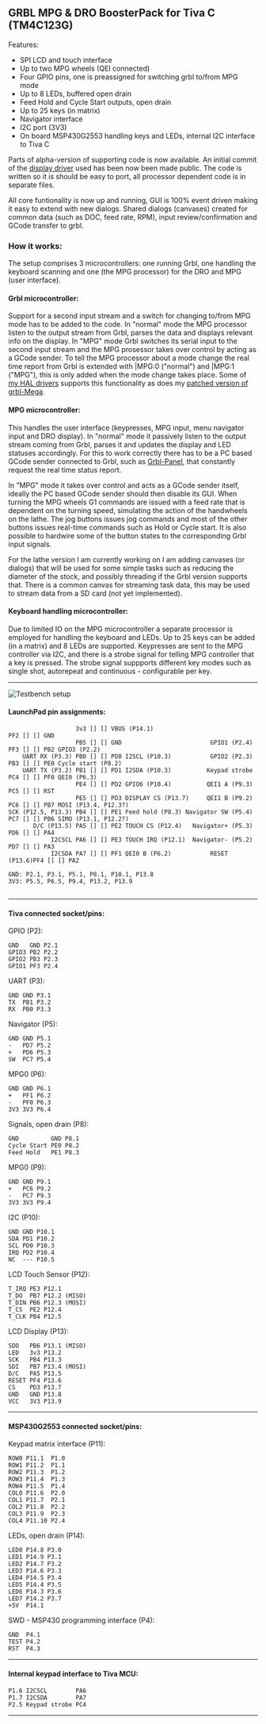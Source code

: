 ## GRBL MPG & DRO BoosterPack for Tiva C \(TM4C123G\)

Features:

* SPI LCD and touch interface
* Up to two MPG wheels (QEI connected)
* Four GPIO pins, one is preassigned for switching grbl to/from MPG mode
* Up to 8 LEDs, buffered open drain 
* Feed Hold and Cycle Start outputs, open drain
* Up to 25 keys (in matrix)
* Navigator interface
* I2C port (3V3)
* On board MSP430G2553 handling keys and LEDs, internal I2C interface to Tiva C

Parts of alpha-version of supporting code is now available.
An initial commit of the [display driver](https://github.com/terjeio/Display-libraries/) used has been now been made public.
The code is written so it is should be easy to port, all processor dependent code is in separate files. 

All core funtionality is now up and running, GUI is 100% event driven making it easy to extend with new dialogs. Shared dialogs (canvases) created for common data (such as DOC, feed rate, RPM), input review/confirmation and GCode transfer to grbl.


### How it works:

The setup comprises 3 microcontrollers: one running Grbl, one handling the keyboard scanning and one (the MPG processor) for the DRO and MPG \(user interface\).

#### Grbl microcontroller:

Support for a second input stream and a switch for changing to/from MPG mode has to be added to the code. In \"normal\" mode the MPG processor listen to the output stream from Grbl, parses the data and displays relevant info on the display. In \"MPG\" mode Grbl switches its serial input to the second input stream and the MPG prosessor takes over control by acting as a GCode sender. To tell the MPG processor about a mode change the real time report from Grbl is extended with |MPG:0 \(\"normal\"\) and |MPG:1 \(\"MPG\"\), this is only added when the mode change takes place. Some of [my HAL drivers](https://github.com/terjeio/grblHAL/tree/master/drivers) supports this functionality as does my [patched version of grbl-Mega](https://github.com/terjeio/grbl-Mega).
 
#### MPG microcontroller:

This handles the user interface \(keypresses, MPG input, menu navigator input and DRO display\). In \"normal\" mode it passively listen to the output stream coming from Grbl, parses it and updates the display and LED statuses accordingly. For this to work correctly there has to be a PC based GCode sender connected to Grbl, such as [Grbl-Panel](https://github.com/gerritv/Grbl-Panel), that constantly request the real time status report.

In \"MPG\" mode it takes over control and acts as a GCode sender itself, ideally the PC based GCode sender should then disable its GUI. When turning the MPG wheels G1 commands are issued with a feed rate that is dependent on the turning speed, simulating the action of the handwheels on the lathe. The jog buttons issues jog commands and most of the other buttons issues real-time commands such as Hold or Cycle start. It is also possible to hardwire some of the button states to the corresponding Grbl input signals.

For the lathe version I am currently working on I am adding canvases \(or dialogs\) that will be used for some simple tasks such as reducing the diameter of the stock, and possibly threading if the Grbl version supports that. There is a common canvas for streaming task data, this may be used to stream data from a SD card \(not yet implemented\). 

#### Keyboard handling microcontroller:

Due to limited IO on the MPG microcontroller a separate processor is employed for handling the keyboard and LEDs. Up to 25 keys can be added (in a matrix) and 8 LEDs are supported. Keypresses are sent to the MPG controller via I2C, and there is a strobe signal for telling MPG controller that a key is pressed. The strobe signal suppports different key modes such as single shot, autorepeat and continuous - configurable per key.

---

![Testbench setup](media/IMG_8515.jpg)
 
#### LaunchPad pin assignments:

``` plain
                   3v3 [] [] VBUS (P14.1)                             PF2 [] [] GND
                   PB5 [] [] GND                         GPIO1 (P2.4) PF3 [] [] PB2 GPIO3 (P2.2)
    UART RX (P3.3) PB0 [] [] PD0 I2SCL (P10.3)           GPIO2 (P2.3) PB3 [] [] PE0 Cycle start (P8.2)
    UART TX (P3.2) PB1 [] [] PD1 I2SDA (P10.3)          Keypad strobe PC4 [] [] PF0 QEI0 (P6.3)
                   PE4 [] [] PD2 GPIO6 (P10.4)          QEI1 A (P9.3) PC5 [] [] RST
                   PE5 [] [] PD3 DISPLAY CS (P13.7)     QEI1 B (P9.2) PC6 [] [] PB7 MOSI (P13.4, P12.3?)
SCK (P12.5, P13.3) PB4 [] [] PE1 Feed hold (P8.3) Navigator SW (P5.4) PC7 [] [] PB6 SIMO (P13.1, P12.2?)
       D/C (P13.5) PA5 [] [] PE2 TOUCH CS (P12.4)   Navigator+ (P5.3) PD6 [] [] PA4
            I2CSCL PA6 [] [] PE3 TOUCH IRQ (P12.1)  Navigator- (P5.2) PD7 [] [] PA3
            I2CSDA PA7 [] [] PF1 QEI0 B (P6.2)           RESET (P13.6)PF4 [] [] PA2

GND: P2.1, P3.1, P5.1, P8.1, P10.1, P13.8
3V3: P5.5, P6.5, P9.4, P13.2, P13.9
 
```

---

#### Tiva connected socket/pins:

GPIO \(P2\):

```
GND   GND P2.1
GPIO3 PB2 P2.2
GPIO2 PB3 P2.3
GPIO1 PF3 P2.4
```

UART \(P3\):

```
GND GND P3.1
TX  PB1 P3.2
RX  PB0 P3.3
```

Navigator \(P5\):

```
GND GND P5.1
-   PD7 P5.2
+   PD6 P5.3
SW  PC7 P5.4
```

MPG0 \(P6)\:

```
GND GND P6.1
+   PF1 P6.2
-   PF0 P6.3
3V3 3V3 P6.4
```

Signals, open drain \(P8\):

```
GND         GND P8.1
Cycle Start PE0 P8.2
Feed Hold   PE1 P8.3
```

MPG0 \(P9\):

```
GND GND P9.1
+   PC6 P9.2
-   PC7 P9.3
3V3 3V3 P9.4
```

I2C \(P10\):

```
GND GND P10.1
SDA PD1 P10.2
SCL PD0 P10.3
IRQ PD2 P10.4
NC  --- P10.5
```

LCD Touch Sensor \(P12\):

```
T_IRQ PE3 P12.1
T_DO  PB7 P12.2 (MISO)
T_DIN PB6 P12.3 (MOSI)
T_CS  PE2 P12.4
T_CLK PB4 P12.5
```

LCD Display (P13):

```
SDO   PB6 P13.1 (MISO)
LED   3v3 P13.2
SCK   PB4 P13.3
SDI   PB7 P13.4 (MOSI)
D/C   PA5 P13.5
RESET PF4 P13.6
CS    PD3 P13.7
GND   GND P13.8
VCC   3V3 P13.9
```

---

#### MSP430G2553 connected socket/pins:

Keypad matrix interface \(P11\):

```
ROW0 P11.1  P1.0
ROW1 P11.2  P1.1
ROW2 P11.3  P1.2
ROW3 P11.4  P1.3
ROW4 P11.5  P1.4
COL0 P11.6  P2.0
COL1 P11.7  P2.1
COL2 P11.8  P2.2
COL3 P11.9  P2.3
COL4 P11.10 P2.4
```

LEDs, open drain \(P14\):

```
LED0 P14.8 P3.0
LED1 P14.9 P3.1
LED2 P14.7 P3.2
LED3 P14.6 P3.3
LED4 P14.5 P3.4
LED5 P14.4 P3.5
LED6 P14.3 P3.6
LED7 P14.2 P3.7
+5V  P14.1
```

SWD - MSP430 programming interface \(P4\):

```
GND  P4.1
TEST P4.2
RST  P4.3
```

---

#### Internal keypad interface to Tiva MCU:

```
P1.6 I2CSCL        PA6
P1.7 I2CSDA        PA7
P2.5 Keypad strobe PC4
```

---

